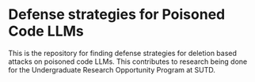 # Defense strategies for Poisoned Code LLMs

This is the repository for finding defense strategies for deletion based attacks on poisoned code LLMs. This contributes to research being done for the Undergraduate Research Opportunity Program at SUTD.
